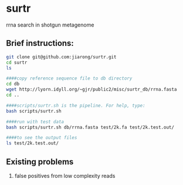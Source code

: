 surtr
=====

rrna search in shotgun metagenome

Brief instructions:
---------------------

```bash
git clone git@github.com:jiarong/surtr.git
cd surtr
ls

####copy reference sequence file to db directory
cd db
wget http://lyorn.idyll.org/~gjr/public2/misc/surtr_db/rrna.fasta
cd ..

####scripts/surtr.sh is the pipeline. For help, type:
bash scripts/surtr.sh

####run with test data
bash scripts/surtr.sh db/rrna.fasta test/2k.fa test/2k.test.out/

####to see the output files
ls test/2k.test.out/
```

Existing problems
-----------------
1) false positives from low complexity reads

